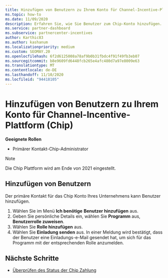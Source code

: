 ```yaml
---
title: Hinzufügen von Benutzern zu Ihrem Konto für Channel-Incentive-Plattform (Chip)
ms.topic: how-to
ms.date: 11/09/2020
description: Erfahren Sie, wie Sie Benutzer zum Chip-Konto hinzufügen.
ms.service: partner-dashboard
ms.subservice: partnercenter-incentives
author: Karthic83
ms.author: kashanum
ms.localizationpriority: medium
ms.custom: SEOMAY.20
ms.openlocfilehash: 6f2d6125008a78af9b0b31fbdc4f91f49fb3eb07
ms.sourcegitcommit: b8e9609fd6448fcb265e4afc480d7a97e8009e63
ms.translationtype: MT
ms.contentlocale: de-DE
ms.lasthandoff: 11/10/2020
ms.locfileid: "94418105"
---
```

# <a name="add-users-to-your-channel-incentives-platform-chip-account"></a>Hinzufügen von Benutzern zu Ihrem Konto für Channel-Incentive-Plattform (Chip)

**Geeignete Rollen**

- Primärer Kontakt-Chip-Administrator
 
>[!NOTE]
>Die Chip Plattform wird am Ende von 2021 eingestellt.

## <a name="add-users"></a>Hinzufügen von Benutzern

Der primäre Kontakt für das Chip Konto Ihres Unternehmens kann Benutzer hinzufügen.

1. Wählen Sie im Menü **Ich benötige** **Benutzer hinzufügen** aus.
2. Geben Sie persönliche Details ein, wählen Sie **Programm** aus, **Benutzerrolle zuweisen**.
3. Wählen Sie **Rolle hinzufügen** aus.
4. Wählen Sie **Einladung senden** aus.
In einer Meldung wird bestätigt, dass der Benutzer eine Einladungs-e-Mail gesendet hat, um sich für das Programm mit der entsprechenden Rolle anzumelden.

## <a name="next-steps"></a>Nächste Schritte

- [Überprüfen des Status der Chip Zahlung](chip-payment-status.md)